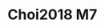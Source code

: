 # Choi2018 M7
<a name="material" />
<script type="application/ld+json">

  {
    "@context": "https://schema.org/",
    "@type": "ChemicalSubstance",
    "http://purl.org/dc/terms/conformsTo":
      {
        "@type": "CreativeWork",
        "@id": "https://bioschemas.org/profiles/ChemicalSubstance/0.4-RELEASE/"
      },
    "@id": "https://egonw.github.io/nanowiki/nanowiki518.html#material",
    "name": "Choi2018 M7",
    "sameAs: "http://127.0.0.1/mediawiki/index.php/Special:URIResolver/Choi2018_M7"
  }
</script>


